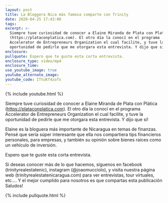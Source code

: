 ```yaml
---
layout: post
title: La Bloggera Nica más famosa comparte con Trinity
date: 2020-04-25 17:43:00
tags:
excerpt: >-
  Siempre tuve curiosidad de conocer a Elaine Miranda de Plata con Platica
  (https://plataconplatica.com). El otro día la conocí en el programa
  Accelerator de Entrepreneurs Organization el cual facilite, y tuve la
  oportunidad de pedirle que me otorgara esta entrevista. Y dijo que si!
enclosure:
pullquote: Espero que te guste esta corta entrevista.
enclosure_type: video/mp4
enclosure_time:
use_youtube_image: true
youtube_alternate_image:
youtube_code: ITtuKf4zofs
---
```


{% include youtube.html %}

Siempre tuve curiosidad de conocer a Elaine Miranda de Plata con Pl&aacute;tica (https://plataconplatica.com). El otro d&iacute;a la conoc&iacute; en el programa Accelerator de Entrepreneurs Organization el cual facilite, y tuve la oportunidad de pedirle que me otorgara esta entrevista. Y dijo que si\!

Elaine es la bloguera m&aacute;s importante de Nicaragua en temas de finanzas. Pens&eacute; que ser&iacute;a s&uacute;per interesante que ella nos compartiera tips financieros personales, para empresas, y tambi&eacute;n su opini&oacute;n sobre bienes ra&iacute;ces como un veh&iacute;culo de inversi&oacute;n.

Espero que te guste esta corta entrevista.

Si deseas conocer m&aacute;s de lo que hacemos, s&iacute;guenos en facebook (trinityrealestatenic), instagram (@joaomucciolo), y visita nuestra p&aacute;gina web (trinityrealestatenicaragua.com) para ver entrevistas, tour virtuales, etc…. Y el mejor cumplido para nosotros es que compartas esta publicaci&oacute;n Saludos\!

{% include pullquote.html %}